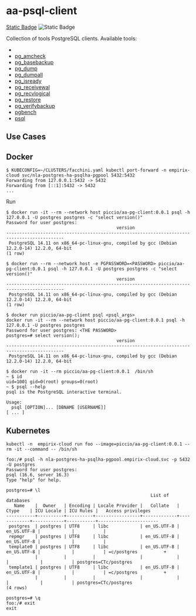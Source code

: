 # aa-psql-client

[Static Badge](https://img.shields.io/badge/PostgresClient_17-brightgreen) ![Static Badge](https://img.shields.io/badge/alpine-3.21.3-brightgreen)



Collection of tools PostgreSQL clients. Available tools:

* 
* [pg_amcheck](https://www.postgresql.org/docs/17/app-pgamcheck.html)
* [pg_basebackup](https://www.postgresql.org/docs/17/app-pgbasebackup.html)
* [pg_dump](https://www.postgresql.org/docs/17/app-pgdump.html)
* [pg_dumpall](https://www.postgresql.org/docs/17/app-pg-dumpall.html)
* [pg_isready](https://www.postgresql.org/docs/17/app-pg-isready.html)
* [pg_receivewal](https://www.postgresql.org/docs/17/app-pgreceivewal.html)
* [pg_recvlogical](https://www.postgresql.org/docs/17/app-pgrecvlogical.html)
* [pg_restore](https://www.postgresql.org/docs/17/app-pgrestore.html)
* [pg_verifybackup](https://www.postgresql.org/docs/17/app-pgverifybackup.html)
* [pgbench](https://www.postgresql.org/docs/17/pgbench.html)
* [psql](https://www.postgresql.org/docs/17/app-psql.html)





## Use Cases

## Docker

```shell
$ KUBECONFIG=~/CLUSTERS/facchini.yaml kubectl port-forward -n empirix-cloud svc/nla-postgres-ha-psqlha-pgpool 5432:5432
Forwarding from 127.0.0.1:5432 -> 5432
Forwarding from [::1]:5432 -> 5432
...
```


Run 


```shell
$ docker run -it --rm --network host piccio/aa-pg-client:0.0.1 psql -h 127.0.0.1 -U postgres postgres -c "select version()"
Password for user postgres: 
                                          version                                           
--------------------------------------------------------------------------------------------
 PostgreSQL 14.11 on x86_64-pc-linux-gnu, compiled by gcc (Debian 12.2.0-14) 12.2.0, 64-bit
(1 row)

```

```shell
$ docker run --rm --network host -e PGPASSWORD=<PASSWORD> piccio/aa-pg-client:0.0.1 psql -h 127.0.0.1 -U postgres postgres -c "select version()"
                                          version                                           
--------------------------------------------------------------------------------------------
 PostgreSQL 14.11 on x86_64-pc-linux-gnu, compiled by gcc (Debian 12.2.0-14) 12.2.0, 64-bit
(1 row)
```


```shell
$ docker run piccio/aa-pg-client psql <psql_args> 
docker run -it --rm --network host piccio/aa-pg-client:0.0.1 psql -h 127.0.0.1 -U postgres postgres
Password for user postgres: <THE PASSWORD>
postgres=# select version();
                                          version                                           
--------------------------------------------------------------------------------------------
 PostgreSQL 14.11 on x86_64-pc-linux-gnu, compiled by gcc (Debian 12.2.0-14) 12.2.0, 64-bit
```



```
$ docker run -it --rm piccio/aa-pg-client:0.0.1  /bin/sh
~ $ id
uid=1001 gid=0(root) groups=0(root)
~ $ psql --help
psql is the PostgreSQL interactive terminal.

Usage:
  psql [OPTION]... [DBNAME [USERNAME]]
[ ... ]
```

## Kubernetes

```shell
kubectl -n  empirix-cloud run foo --image=piccio/aa-pg-client:0.0.1 --rm -it --command -- /bin/sh

foo:/# psql -h nla-postgres-ha-psqlha-pgpool.empirix-cloud.svc -p 5432 -U postgres
Password for user postgres: 
psql (16.6, server 16.3)
Type "help" for help.

postgres=# \l
                                                       List of databases
   Name    |  Owner   | Encoding | Locale Provider |   Collate   |    Ctype    | ICU Locale | ICU Rules |   Access privileges   
-----------+----------+----------+-----------------+-------------+-------------+------------+-----------+-----------------------
 postgres  | postgres | UTF8     | libc            | en_US.UTF-8 | en_US.UTF-8 |            |           | 
 repmgr    | postgres | UTF8     | libc            | en_US.UTF-8 | en_US.UTF-8 |            |           | 
 template0 | postgres | UTF8     | libc            | en_US.UTF-8 | en_US.UTF-8 |            |           | =c/postgres          +
           |          |          |                 |             |             |            |           | postgres=CTc/postgres
 template1 | postgres | UTF8     | libc            | en_US.UTF-8 | en_US.UTF-8 |            |           | =c/postgres          +
           |          |          |                 |             |             |            |           | postgres=CTc/postgres
(4 rows)

postgres=# \q
foo:/# exit
exit
```